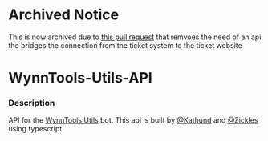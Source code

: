 # Archived Notice

This is now archived due to [this pull request](https://github.com/wynntools/WynnTools-Utils/pull/12) that remvoes the need of an api the bridges the connection from the ticket system to the ticket website



# WynnTools-Utils-API

### Description

API for the [WynnTools Utils](https://github.com/Kathund/WynnTools-Utils) bot. This api is built by [@Kathund](https://github.com/Kathund) and [@Zickles](https://github.com/Zickles) using typescript!
